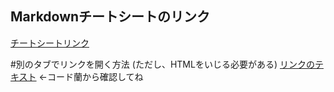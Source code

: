 ## Markdownチートシートのリンク  
[Google]:  https://gist.github.com/mignonstyle/083c9e1651d7734f84c99b8cf49d57fa#file-markdown-cheatsheet-md  
[チートシートリンク][Google]   

  #別のタブでリンクを開く方法  (ただし、HTMLをいじる必要がある)
  <a href="遷移先のurl" target="_blank">リンクのテキスト</a> ←コード蘭から確認してね
